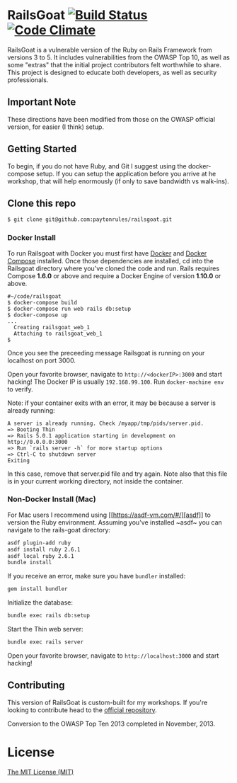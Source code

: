 # RailsGoat [![Build Status](https://api.travis-ci.org/OWASP/railsgoat.png?branch=master)](https://travis-ci.org/OWASP/railsgoat) [![Code Climate](https://codeclimate.com/github/OWASP/railsgoat.png)](https://codeclimate.com/github/OWASP/railsgoat)

RailsGoat is a vulnerable version of the Ruby on Rails Framework from versions 3 to 5. It includes vulnerabilities from the OWASP Top 10, as well as some "extras" that the initial project contributors felt worthwhile to share. This project is designed to educate both developers, as well as security professionals.

## Important Note

These directions have been modified from those on the OWASP official version,
for easier (I think) setup.

## Getting Started

To begin, if you do not have Ruby, and Git I suggest using the docker-compose
setup. If you can setup the application before you arrive at he workshop, that
will help enormously (if only to save bandwidth vs walk-ins).

## Clone this repo

```bash
$ git clone git@github.com:paytonrules/railsgoat.git
```

### Docker Install
To run Railsgoat with Docker you must first have [Docker](https://docs.docker.com/engine/installation/) and [Docker Compose](https://docs.docker.com/compose/install/) installed. Once those dependencies are installed, cd into the Railsgoat directory where you've cloned the code and run. Rails requires Compose **1.6.0** or above and require a Docker Engine of version **1.10.0** or above.

```
#~/code/railsgoat
$ docker-compose build
$ docker-compose run web rails db:setup
$ docker-compose up
...
  Creating railsgoat_web_1
  Attaching to railsgoat_web_1
$
```
Once you see the preceeding message Railsgoat is running on your localhost on port 3000.

Open your favorite browser, navigate to `http://<dockerIP>:3000` and start hacking! The Docker IP is usually `192.168.99.100`. Run `docker-machine env` to verify.

Note: if your container exits with an error, it may be because a server is already running:
```
A server is already running. Check /myapp/tmp/pids/server.pid.
=> Booting Thin
=> Rails 5.0.1 application starting in development on
http://0.0.0.0:3000
=> Run `rails server -h` for more startup options
=> Ctrl-C to shutdown server
Exiting
```
In this case, remove that server.pid file and try again. Note also that this file is in your current working directory, not inside the container.

### Non-Docker Install (Mac)

For Mac users I recommend using [[https://asdf-vm.com/#/][asdf]] to version the
Ruby environment. Assuming you've installed ~asdf~ you can navigate to the
rails-goat directory:

``` bash
asdf plugin-add ruby
asdf install ruby 2.6.1
asdf local ruby 2.6.1
bundle install
```

If you receive an error, make sure you have `bundler` installed:

```bash
gem install bundler
```

Initialize the database:

```bash
bundle exec rails db:setup
```

Start the Thin web server:

```bash
bundle exec rails server
```

Open your favorite browser, navigate to `http://localhost:3000` and start hacking!


## Contributing


This version of RailsGoat is custom-built for my workshops. If you're looking
to contribute head to the [official repository](https://github.com/OWASP/railsgoat).

Conversion to the OWASP Top Ten 2013 completed in November, 2013.

# License

[The MIT License (MIT)](./LICENSE.md)
